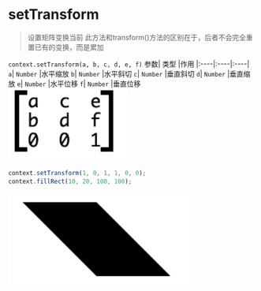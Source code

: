 # setTransform

> 设置矩阵变换当前
> 此方法和transform()方法的区别在于，后者不会完全重置已有的变换，而是累加

`context.setTransform(a, b, c, d, e, f)`
参数| 类型 |作用
|:----|:----|:----|
`a`| `Number` |水平缩放
`b`| `Number` |水平斜切
`c`| `Number` |垂直斜切
`d`| `Number` |垂直缩放
`e`| `Number` |水平位移
`f`| `Number` |垂直位移
![](./__assets__/setTransform-2022-03-29-17-48-14.png)

```js
context.setTransform(1, 0, 1, 1, 0, 0);
context.fillRect(10, 20, 100, 100);
```

![](./__assets__/setTransform-2022-03-29-17-50-49.png)
